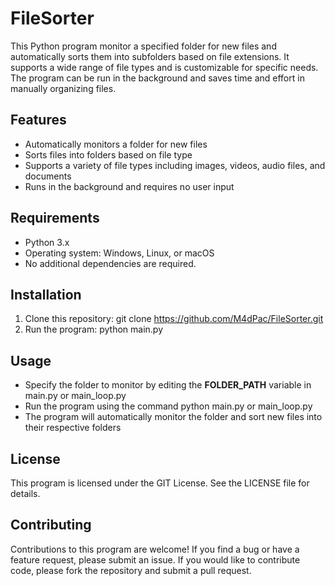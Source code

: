 # FileSorter
This Python program monitor a specified folder for new files and automatically sorts them into subfolders based on file extensions. It supports a wide range of file types and is customizable for specific needs. The program can be run in the background and saves time and effort in manually organizing files.
## Features
- Automatically monitors a folder for new files
- Sorts files into folders based on file type
- Supports a variety of file types including images, videos, audio files, and documents
- Runs in the background and requires no user input
## Requirements
- Python 3.x
- Operating system: Windows, Linux, or macOS
- No additional dependencies are required.
## Installation
1. Clone this repository: git clone https://github.com/M4dPac/FileSorter.git
2. Run the program: python main.py
## Usage
- Specify the folder to monitor by editing the **FOLDER_PATH** variable in main.py or main_loop.py
- Run the program using the command python main.py or main_loop.py
- The program will automatically monitor the folder and sort new files into their respective folders
## License
This program is licensed under the GIT License. See the LICENSE file for details.

## Contributing
Contributions to this program are welcome! If you find a bug or have a feature request, please submit an issue. If you would like to contribute code, please fork the repository and submit a pull request.
